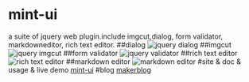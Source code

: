 # mint-ui
a suite of jquery web plugin.include imgcut,dialog, form validator, markdowneditor, rich text editor.
##dialog
![jquery dialog](http://mint-ui.wemakers.net/imgs/dialog.png)
##imgcut
![jquery imgcut](http://mint-ui.wemakers.net/imgs/imgselect.png)
##form validator
![jquery validator](http://mint-ui.wemakers.net/static/doc/d24486666fe24ee8a3f2ef54a0f95e3d.png)
##rich text editor
![rich text editor](http://mint-ui.wemakers.net/static/doc/2d7e9ba2e18149a6910463671a4e1315.png)
##markdown editor
![markdown editor](http://mint-ui.wemakers.net/static/doc/eb08196e6fac4b49acd586c9be4bdd01.png)
#site & doc & usage & live demo
[mint-ui](http://mint-ui.wemakers.net/)
#blog
[makerblog](http://www.wemakers.net/home/blog?cate=1002)
